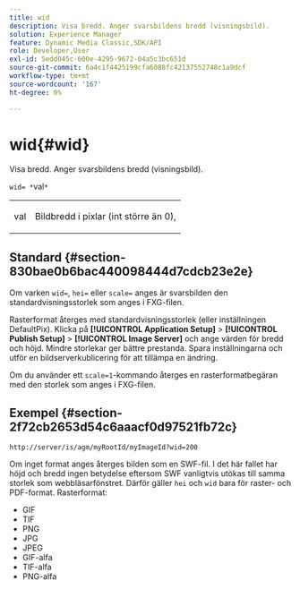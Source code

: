 ```yaml
---
title: wid
description: Visa bredd. Anger svarsbildens bredd (visningsbild).
solution: Experience Manager
feature: Dynamic Media Classic,SDK/API
role: Developer,User
exl-id: 5edd045c-600e-4295-9672-04a5c3bc651d
source-git-commit: 6a4c1f4425199cfa6088fc42137552748c1a9dcf
workflow-type: tm+mt
source-wordcount: '167'
ht-degree: 0%

---
```


# wid{#wid}

Visa bredd. Anger svarsbildens bredd (visningsbild).

`wid= *`val`*`

<table id="simpletable_8229FEFB366F4A799C206FD3E3C601BA"> 
 <tr class="strow"> 
  <td class="stentry"> <p><span class="codeph"> <span class="varname"> val </span></span> </p> </td> 
  <td class="stentry"> <p>Bildbredd i pixlar (int större än 0), </p></td> 
 </tr> 
</table>

## Standard {#section-830bae0b6bac440098444d7cdcb23e2e}

Om varken `wid=`, `hei=` eller `scale=` anges är svarsbilden den standardvisningsstorlek som anges i FXG-filen.

Rasterformat återges med standardvisningsstorlek (eller inställningen DefaultPix). Klicka på **[!UICONTROL Application Setup]** > **[!UICONTROL Publish Setup]** > **[!UICONTROL Image Server]** och ange värden för bredd och höjd. Mindre storlekar ger bättre prestanda. Spara inställningarna och utför en bildserverkublicering för att tillämpa en ändring.

Om du använder ett `scale=1`-kommando återges en rasterformatbegäran med den storlek som anges i FXG-filen.

## Exempel {#section-2f72cb2653d54c6aaacf0d97521fb72c}

`http://server/is/agm/myRootId/myImageId?wid=200`

Om inget format anges återges bilden som en SWF-fil. I det här fallet har höjd och bredd ingen betydelse eftersom SWF vanligtvis utökas till samma storlek som webbläsarfönstret. Därför gäller `hei` och `wid` bara för raster- och PDF-format. Rasterformat:

* GIF
* TIF
* PNG
* JPG
* JPEG
* GIF-alfa
* TIF-alfa
* PNG-alfa
